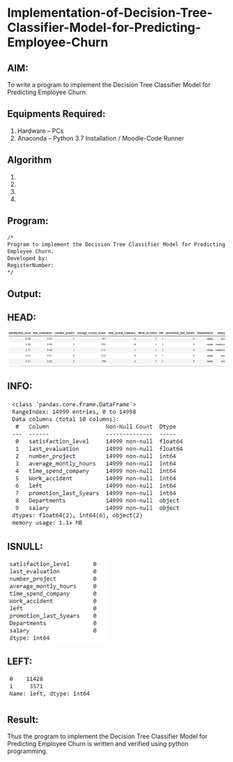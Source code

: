 # Implementation-of-Decision-Tree-Classifier-Model-for-Predicting-Employee-Churn

## AIM:
To write a program to implement the Decision Tree Classifier Model for Predicting Employee Churn.

## Equipments Required:
1. Hardware – PCs
2. Anaconda – Python 3.7 Installation / Moodle-Code Runner

## Algorithm
1. 
2. 
3. 
4. 

## Program:
```
/*
Program to implement the Decision Tree Classifier Model for Predicting Employee Churn.
Developed by: 
RegisterNumber:  
*/
```

## Output:
## HEAD:
![](./ml1.png)
## INFO:
![](./ml2.png)
## ISNULL:
![](./ml3.png)
## LEFT:
![](./ml4.png)

## Result:
Thus the program to implement the  Decision Tree Classifier Model for Predicting Employee Churn is written and verified using python programming.
